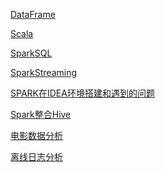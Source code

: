 <a href="DataFrame.md">DataFrame</a>

<a href="Scala.md">Scala</a>

<a href="SparkSQL.md">SparkSQL</a>

<a href="SparkStreaming.md">SparkStreaming</a>

<a href="SPARK在IDEA环境搭建和遇到的问题.md">SPARK在IDEA环境搭建和遇到的问题</a>

<a href="Spark整合Hive.md">Spark整合Hive</a>

<a href="电影数据分析.md">电影数据分析</a>

<a href="离线日志分析.md">离线日志分析</a>